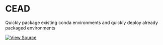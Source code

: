 CEAD
====

Quickly package existing conda environments and quickly deploy already packaged environments

[![View Source][SOURCE-BADGE]](https://github.com/g-lyc/CEAD/tree/master/CEAD)

[SOURCE-BADGE]: https://img.shields.io/badge/view-source-brightgreen.svg

